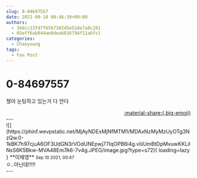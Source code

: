 ```yaml
---
slug: 0-84697557
date: 2021-09-10 00:46:39+09:00
authors:
  - 34dcc23fd7f656738245e52de7a8c201
  - 65eff6ab044ae8dea6816794f11a6fc1
categories:
  - Chaeyoung
tags:
  - Fan Post
---
```


# 0-84697557

<div class="post-container" markdown="1">
<div class="content-container md-sidebar__scrollwrap" markdown="1">

챙아 눈팅하고 있는거 다 안다

</div>
</div>

<div style="text-align: right;" markdown="1">
<a href="https://weverse.io/fromis9/fanpost/0-84697557" style="text-align: right;">:material-share:{.big-emoji}</a>
</div>
---

<div class="comments-container md-sidebar__scrollwrap" markdown="1">
<div class="comment" markdown="1">
<div class='id-container' markdown="1">
![](https://phinf.wevpstatic.net/MjAyNDExMjNfMTM1/MDAxNzMyMzUyOTg3NzQw.0-1kBK7h97cjuA6OF3UdGN3rVOdUNEpwj77IqOPB6i4g.vliiUmBtDpMvuwKKLiINsS6K5Bkw-MVA48Em7A6-7v4g.JPEG/image.jpg?type=s72){ loading=lazy }
**<span class="artist">이채영</span>** <small>Sep 10 2021, 00:47</small><br>
</div>
<div class='comment-body' markdown="1">
ㅇ..아닌데!!!!!
</div>
</div>
</div>
---
